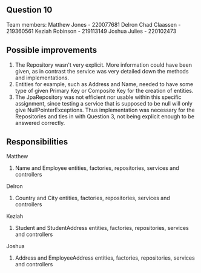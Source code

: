 Question 10
-----------

Team members:
 Matthew Jones - 220077681
 Delron Chad Claassen - 219360561
 Keziah Robinson - 219113149
 Joshua Julies - 220102473
 
Possible improvements
---------------------

1. The Repository wasn't very explicit. More information could have been given, as in contrast the service was very detailed down the methods and implementations.
2. Entities for example, such as Address and Name, needed to have some type of given Primary Key or Composite Key for the creation of entities.
3. The JpaRepository was not efficient nor usable within this specific assignment, since testing a service that is supposed to be null will only give NullPointerExceptions.
Thus implementation was necessary for the Repositories and ties in with Question 3, not being explicit enough to be answered correctly.

Responsibilities
----------------

Matthew 
 1. Name and Employee entities, factories, repositories, services and controllers

Delron 
 1. Country and City entities, factories, repositories, services and controllers

Keziah 
 1. Student and StudentAddress entities, factories, repositories, services and controllers
 
Joshua
 1. Address and EmployeeAddress entities, factories, repositories, services and controllers 
